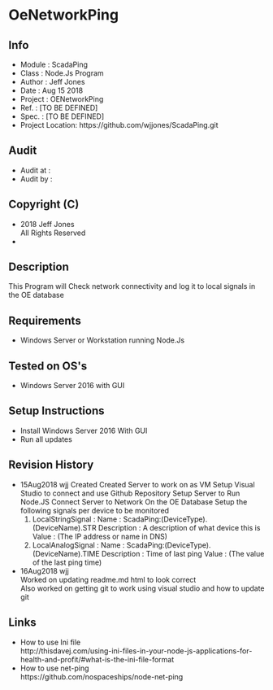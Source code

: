 ﻿<h1>OeNetworkPing</h1>

<h2>Info</h2>
<p>
	<ul>
		<li>Module    : ScadaPing </li>
		<li>Class     : Node.Js Program </li>
		<li>Author    : Jeff Jones </li>
		<li>Date      : Aug 15 2018 </li>
		<li>Project   : OENetworkPing </li>
		<li>Ref.      : [TO BE DEFINED] </li>
		<li>Spec.     : [TO BE DEFINED] </li>
		<li>Project Location: https://github.com/wjjones/ScadaPing.git </li>
	</ul>
</p>
<h2>Audit</h2>
<p>
	<ul>
		<li>Audit at  : </li>
		<li>Audit by  : </li>
	</ul>
</p>

<h2>Copyright (C)</h2>
<p>
	<ul>
		<li>2018 Jeff Jones </li
		<li>All Rights Reserved <li>
	</ul>
</p>
</hr>
<h2>Description</h2>
<p>
	This Program will Check network connectivity and log it to local signals in the OE database 
</p>
</hr>
<h2>Requirements</h2>
<p>
	<ul>
		<li>Windows Server or Workstation running Node.Js </li>
	</ul>
</p>
</hr>
<h2>Tested on OS's</h2>
<p>
	<ul>
		<li>Windows Server 2016 with GUI</li>
	</ul>
</p>
</hr>
<h2>Setup Instructions</h2>
<p>
	<ul>
		<li>Install Windows Server 2016 With GUI</li>
		<li>Run all updates</li>
	</ul>
</p>
</hr>
<h2>Revision History</h2>
<p>
	<ul>
		<li>15Aug2018 wjj	Created
			Created Server to work on as VM
			Setup Visual Studio to connect and use Github Repository
			Setup Server to Run Node.JS
			Connect Server to Network
			On the OE Database Setup the following signals per device to be monitored
			<ol>
				<li>LocalStringSignal : 
					Name : ScadaPing:(DeviceType).(DeviceName).STR
					Description : A description of what device this is
					Value : (The IP address or name in DNS)
				</li>
				<li>LocalAnalogSignal :
					Name : ScadaPing:(DeviceType).(DeviceName).TIME
					Description : Time of last ping
					Value : (The value of the last ping time)
				</li>
			</ol>
		</li>
		<li>16Aug2018 wjj </br>
				Worked on updating readme.md html to look correct</br>
				Also worked on getting git to work using visual studio and how to update git</br>
		</li>
	</ul>
</p>
</hr>
<h2>Links</h2>
<p>
	<ul>
		<li>How to use Ini file</br>
			http://thisdavej.com/using-ini-files-in-your-node-js-applications-for-health-and-profit/#what-is-the-ini-file-format
		</li>
		<li>How to use net-ping</br>
		https://github.com/nospaceships/node-net-ping
		</li>
	</ul>
</p>


